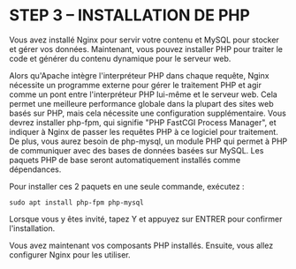 # STEP 3 – INSTALLATION DE PHP

Vous avez installé Nginx pour servir votre contenu et MySQL pour stocker et gérer vos données. Maintenant, vous pouvez installer PHP pour traiter le code et générer du contenu dynamique pour le serveur web.

Alors qu'Apache intègre l'interpréteur PHP dans chaque requête, Nginx nécessite un programme externe pour gérer le traitement PHP et agir comme un pont entre l'interpréteur PHP lui-même et le serveur web. Cela permet une meilleure performance globale dans la plupart des sites web basés sur PHP, mais cela nécessite une configuration supplémentaire. Vous devrez installer php-fpm, qui signifie "PHP FastCGI Process Manager", et indiquer à Nginx de passer les requêtes PHP à ce logiciel pour traitement. De plus, vous aurez besoin de php-mysql, un module PHP qui permet à PHP de communiquer avec des bases de données basées sur MySQL. Les paquets PHP de base seront automatiquement installés comme dépendances.

Pour installer ces 2 paquets en une seule commande, exécutez :

```
sudo apt install php-fpm php-mysql
```
Lorsque vous y êtes invité, tapez Y et appuyez sur ENTRER pour confirmer l'installation.

Vous avez maintenant vos composants PHP installés. Ensuite, vous allez configurer Nginx pour les utiliser.
